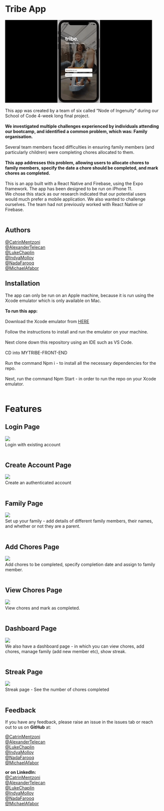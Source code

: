 Tribe App
===========

![app](giphy.gif)

This app was created by a team of six called “Node of Ingenuity” during our School of Code 4-week long final project.
<br/><br/>
**We investigated multiple challenges experienced by individuals attending our bootcamp, and identified a common problem, which was: Family organisation.**
<br/><br/>
Several team members faced difficulties in ensuring family members (and particularly children) were completing chores allocated to them.
<br/><br/>
**This app addresses this problem, allowing users to allocate chores to family members, specify the date a chore should be completed, and mark chores as completed.**
<br/><br/>
This is an app built with a React Native and Firebase, using the Expo framework. The app has been designed to be run on iPhone 11. <br/> We chose this stack as our research indicated that our potential users would much prefer a mobile application. We also wanted to challenge ourselves. The team had not previously worked with React Native or Firebase. 
 <br/><br/>
 
**Authors**
--------------
[@CatrinMentzoni](https://github.com/Babyoilrig)
<br/>
[@AlexanderTelecan](https://github.com/alexandertelecan)
<br/>
[@LukeChaplin](https://github.com/lukechaplin)
<br/>
[@IndyaMolloy](https://github.com/indyamolloy)
<br/>
[@NadaFarooq](https://github.com/nadacoder2021)
<br/>
[@MichaelAfabor](https://github.com/afabor)
<br/>
 
 
 
**Installation**
-----------------
The app can only be run on an Apple machine, because it is run using the Xcode emulator which is only available on Mac.
<br/><br/>
**To run this app:**
<br/><br/>
Download the Xcode emulator from [HERE](https://developer.apple.com/xcode/)
<br/><br/>
Follow the instructions to install and run the emulator on your machine.
<br/><br/>
Next clone down this repository using an IDE such as VS Code.
<br/><br/>
CD into MYTRIBE-FRONT-END
<br/><br/>
Run the command Npm i - to install all the necessary dependencies for the repo.
<br/><br/>
Next, run the command Npm Start - in order to run the repo on your Xcode emulator.
<br/><br/>
 
**Features**
=============

**Login Page** <br/>
------------------------------------------------------------------------------------------------------------------------------------
<img src="https://user-images.githubusercontent.com/93347177/157850978-b460cdc8-b819-48b1-b655-a9e138844018.png" width="150px"><br/>
Login with existing account
<br/><br/>

**Create Account Page** <br/>
------------------------------------------------------------------------------------------------------------------------------------
<img src="https://user-images.githubusercontent.com/93347177/157850986-77956f71-8401-420e-8783-fc594941c847.png" width="150px"><br/>
Create an authenticated account
<br/><br/>

**Family Page**<br/>
------------------------------------------------------------------------------------------------------------------------------------
<img src="https://user-images.githubusercontent.com/93347177/157850972-668fb28f-3f49-47ce-a100-34c4ed6644c4.png" width="150px"><br/>
Set up your family - add details of different family members, their names, and whether or not they are a parent.
<br/><br/>   

**Add Chores Page**<br/>   
------------------------------------------------------------------------------------------------------------------------------------
<img src="https://user-images.githubusercontent.com/93347177/157850999-0a7afceb-5f5c-4750-94ce-bb7886b8ae8f.png" width="150px"><br/>
Add chores to be completed, specify completion date and assign to family member.
<br/><br/>

**View Chores Page**<br/>
------------------------------------------------------------------------------------------------------------------------------------
<img src="https://user-images.githubusercontent.com/93347177/157850997-3ac762a7-7d98-4c5f-b664-8f8c72e10837.png" width="150px"><br/>
View chores and mark as completed.
<br/><br/>

**Dashboard Page**<br/> 
-------------------------------------------------------------------------------------------------------------------------------------
<img src="https://user-images.githubusercontent.com/93347177/157850976-6c038f8f-77e4-43ac-b27f-faf2b037709a.png" width="150px"><br/>
We also have a dashboard page - in which you can view chores, add chores, manage family (add new member etc), show streak.
<br/><br/> 

**Streak Page**<br/> 
-------------------------------------------------------------------------------------------------------------------------------------
<img src="https://user-images.githubusercontent.com/93347177/157850994-99689897-c6a1-4d96-8bc8-294077fc4807.png" width="150px"><br/>
Streak page - See the number of chores completed
<br/><br/>

 
 
**Feedback**
-----------------
If you have any feedback, please raise an issue in the issues tab or reach out to us on **GitHub** at:

 [@CatrinMentzoni](https://github.com/Babyoilrig) <br/>
[@AlexanderTelecan](https://github.com/alexandertelecan) <br/>
[@LukeChaplin](https://github.com/lukechaplin) <br/>
[@IndyaMolloy](https://github.com/indyamolloy) <br/>
[@NadaFarooq](https://github.com/nadacoder2021) <br/>
[@MichaelAfabor](https://github.com/afabor) <br/>

**or on LinkedIn:** <br/>
[@CatrinMentzoni](https://www.linkedin.com/in/catrin-mentzoni/) <br/>
[@AlexanderTelecan](https://www.linkedin.com/in/alexandertelecan/) <br/>
[@LukeChaplin](https://www.linkedin.com/in/luke-chaplin-70a521b0/) <br/>
[@IndyaMolloy](https://www.linkedin.com/in/indya-carroll-molloy/) <br/>
[@NadaFarooq](https://www.linkedin.com/in/nida-farooq-982230234/) <br/>
[@MichaelAfabor](https://www.linkedin.com/in/michael-o-989321a7/) <br/>


